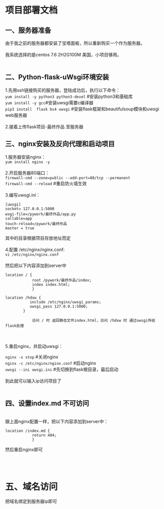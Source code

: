 # 项目部署文档
## 一、服务器准备
由于我之前的服务器都安装了宝塔面板，所以重新购买一个作为服务器。
<br><br>
我系统选择的是centos 7.6 2H2G100M 美国，小项目够用。
<br><br>


## 二、Python-flask-uWsgi环境安装
1.先用ssh链接购买的服务器，登陆成功后，执行以下命令：
<br>
`yum install -y python3 python3-devel` #安装python3和基础库
<br>
`yum install -y gcc`#安装uwsgi需要c编译器
<br>
`pip3 install  flask bs4 uwsgi` #安装flask框架和beautifulsoup模块和uwsgi web服务器
<br>
<br>
2.接着上传flask项目-最终作品  至服务器

## 三、nginx安装及反向代理和启动项目

1.服务器安装nginx：
<br>
`yum install nginx -y`
<br><br>
2.开启服务器80端口：
<br>
`firewall-cmd --zone=public --add-port=80/tcp --permanent`
<br>`firewall-cmd --reload` #重启防火墙生效
<br><br>
3.编写uwsgi.ini：
<br>
```
[uwsgi]
socket= 127.0.0.1:5000
wsgi-file=/pywork/最终作品/app.py
callable=app
touch-reload=/pywork/最终作品
master = true
```
其中的目录根据项目存放地址而定
<br>
<br>
4.配置 /etc/nginx/nginx.conf:
<br>
`vi /etc/nginx/nginx.conf`
<br>
<br>
然后把以下内容添加到server中
```
location / {
            root /pywork/最终作品/index;
            index index.html;
            }
        
location /hdxw {
           include /etc/nginx/uwsgi_params;
           uwsgi_pass 127.0.0.1:5000;
        }
```
                访问 / 时 返回静态文件index.html，访问 /hdxw 时 通过uwsgi传给flask处理
<br>
<br>
5.重启nginx，并启动uwsgi：
<br>

`nginx -s stop` #关闭nginx
<br>
`nginx -c /etc/nginx/nginx.conf` #启动nginx
<br>
`uwsgi --ini uwsgi.ini` #先切换到flask根目录，最后启动
<br><br>
到此就可以输入ip访问项目了
<br><br>

## 四、设置index.md 不可访问
<br>
跟上面nginx配置一样，把以下内容添加到server中：

```
location /index.md {
            return 404;
            }
```
然后重启nginx即可

<br>
<br>

# 五、域名访问
把域名绑定到服务器ip即可